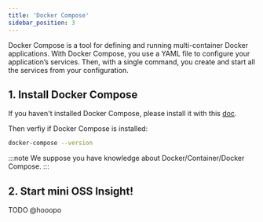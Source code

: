```yaml
---
title: 'Docker Compose'
sidebar_position: 3
---
```


Docker Compose is a tool for defining and running multi-container Docker applications. With Docker Compose, you use a YAML file to configure your application’s services. Then, with a single command, you create and start all the services from your configuration.

## 1. Install Docker Compose

If you haven't installed Docker Compose, please install it with this [doc](https://docs.docker.com/compose/install/).

Then verfiy if Docker Compose is installed:

```bash
docker-compose --version
```

:::note
We suppose you have knowledge about Docker/Container/Docker Compose.
:::

## 2. Start mini OSS Insight!

TODO @hooopo

